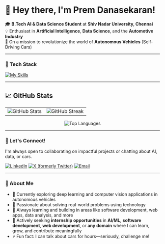 # 👋 Hey there, I'm Prem Danasekaran!

🎓 **B.Tech AI & Data Science Student** at **Shiv Nadar University, Chennai**  
💡 Enthusiast in **Artificial Intelligence**, **Data Science**, and the **Automotive Industry**  
🚗 On a mission to revolutionize the world of **Autonomous Vehicles** (Self-Driving Cars)

---

### 🧠 Tech Stack
[![My Skills](https://skillicons.dev/icons?i=py,c,java,html,css,flask,firebase,mysql)](https://skillicons.dev)

---

## 📈 GitHub Stats

<table>
  <tr>
    <td>
      <img src="https://github-readme-stats.vercel.app/api?username=Black-Hawk-005&show_icons=true&theme=radical&border_radius=10&count_private=true&hide=issues" alt="GitHub Stats" />
    </td>
    <td>
      <img src="https://github-readme-streak-stats.herokuapp.com?user=Black-Hawk-005&theme=radical&border_radius=10" alt="GitHub Streak" />
    </td>
  </tr>
</table>

<div align="center">
  <img src="https://github-readme-stats.vercel.app/api/top-langs/?username=Black-Hawk-005&layout=compact&theme=radical&border_radius=10" alt="Top Languages" />
</div>

---

### 🤝 Let's Connect!
I'm always open to collaborating on impactful projects or chatting about AI, data, or cars.

[![LinkedIn](https://img.shields.io/badge/-LinkedIn-0A66C2?style=flat&logo=linkedin&logoColor=white)](https://www.linkedin.com/in/prem-danasekaran-654a33290/) 
[![X (formerly Twitter)](https://img.shields.io/badge/-X-black?style=flat&logo=x&logoColor=white)](https://x.com/Prem91178399) 
[![Email](https://img.shields.io/badge/-Email-EA4335?style=flat&logo=gmail&logoColor=white)](mailto:premdanasekaran@gmail.com)

---

### 🚀 About Me
- 🔭 Currently exploring deep learning and computer vision applications in autonomous vehicles  
- 🧩 Passionate about solving real-world problems using technology  
- 🌱 Always learning and building in areas like software development, web apps, data analysis, and more  
- 💼 Actively seeking **internship opportunities** in **AI/ML**, **software development**, **web development**, or **any domain** where I can learn, grow, and contribute meaningfully  
- ⚡ Fun fact: I can talk about cars for hours—seriously, challenge me!

